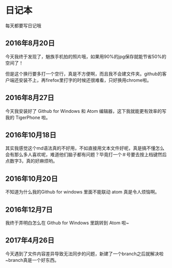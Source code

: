 # 日记本

每天都要写日记哦

## 2016年8月20日
今天我终于发现了，魅族手机拍的照片哦，如果用90%的jpg保存就能节省50%的空间了！

但是这个换行要多打一个空行，真是不方便啊，而且我不会建文件夹。github的客户端还安装不上，再firefox里打字的时候还很难看，只好换用chrome啦。

## 2016年8月27日
今天我安装好了 Github for Windows 和 Atom 编辑器，这下我就能更有效率的写我的 TigerPhone 啦。

## 2016年10月18日
其实我感觉这个md语法真的不好用，不如直接用文本文件好呢，真是搞不懂怎么会有那么多人喜欢呢，难道他们脑子都有问题？毕竟打一个＃号要去按上档键然后点数字3，真的好麻烦哟。

## 2016年10月20日
不知道为什么我的Github for windows 里面不能联动 atom 真是令人烦恼啊。

## 2016年12月7日
我终于弄明白怎么在 Github for Windows 里跳转到 Atom 啦~

## 2017年4月26日

今天遇到了文件内容差异导致无法同步的问题，新建了一个branch之后就解决啦~branch真是一个好东西。